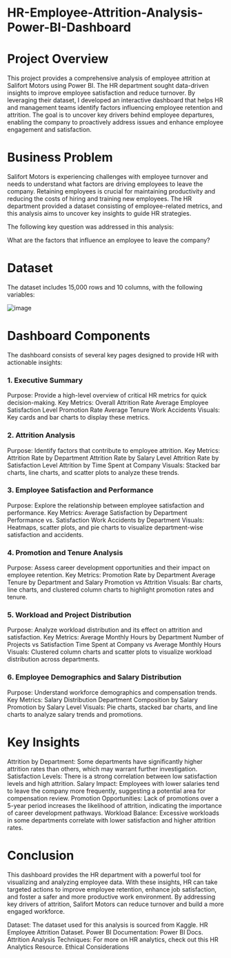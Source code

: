 # HR-Employee-Attrition-Analysis-Power-BI-Dashboard

# Project Overview
This project provides a comprehensive analysis of employee attrition at Salifort Motors using Power BI. The HR department sought data-driven insights to improve employee satisfaction and reduce turnover. By leveraging their dataset, I developed an interactive dashboard that helps HR and management teams identify factors influencing employee retention and attrition. The goal is to uncover key drivers behind employee departures, enabling the company to proactively address issues and enhance employee engagement and satisfaction.

# Business Problem
Salifort Motors is experiencing challenges with employee turnover and needs to understand what factors are driving employees to leave the company. Retaining employees is crucial for maintaining productivity and reducing the costs of hiring and training new employees. The HR department provided a dataset consisting of employee-related metrics, and this analysis aims to uncover key insights to guide HR strategies.

The following key question was addressed in this analysis:

What are the factors that influence an employee to leave the company?

# Dataset
The dataset includes 15,000 rows and 10 columns, with the following variables:

![image](https://github.com/user-attachments/assets/c719c2c7-dce6-4cc0-8740-380abfba160f)


# Dashboard Components
The dashboard consists of several key pages designed to provide HR with actionable insights:

### 1. Executive Summary
Purpose: Provide a high-level overview of critical HR metrics for quick decision-making.
Key Metrics:
Overall Attrition Rate
Average Employee Satisfaction Level
Promotion Rate
Average Tenure
Work Accidents
Visuals: Key cards and bar charts to display these metrics.

### 2. Attrition Analysis
Purpose: Identify factors that contribute to employee attrition.
Key Metrics:
Attrition Rate by Department
Attrition Rate by Salary Level
Attrition Rate by Satisfaction Level
Attrition by Time Spent at Company
Visuals: Stacked bar charts, line charts, and scatter plots to analyze these trends.

### 3. Employee Satisfaction and Performance
Purpose: Explore the relationship between employee satisfaction and performance.
Key Metrics:
Average Satisfaction by Department
Performance vs. Satisfaction
Work Accidents by Department
Visuals: Heatmaps, scatter plots, and pie charts to visualize department-wise satisfaction and accidents.

### 4. Promotion and Tenure Analysis
Purpose: Assess career development opportunities and their impact on employee retention.
Key Metrics:
Promotion Rate by Department
Average Tenure by Department and Salary
Promotion vs Attrition
Visuals: Bar charts, line charts, and clustered column charts to highlight promotion rates and tenure.

### 5. Workload and Project Distribution
Purpose: Analyze workload distribution and its effect on attrition and satisfaction.
Key Metrics:
Average Monthly Hours by Department
Number of Projects vs Satisfaction
Time Spent at Company vs Average Monthly Hours
Visuals: Clustered column charts and scatter plots to visualize workload distribution across departments.

### 6. Employee Demographics and Salary Distribution
Purpose: Understand workforce demographics and compensation trends.
Key Metrics:
Salary Distribution
Department Composition by Salary
Promotion by Salary Level
Visuals: Pie charts, stacked bar charts, and line charts to analyze salary trends and promotions.

# Key Insights
Attrition by Department: Some departments have significantly higher attrition rates than others, which may warrant further investigation.
Satisfaction Levels: There is a strong correlation between low satisfaction levels and high attrition.
Salary Impact: Employees with lower salaries tend to leave the company more frequently, suggesting a potential area for compensation review.
Promotion Opportunities: Lack of promotions over a 5-year period increases the likelihood of attrition, indicating the importance of career development pathways.
Workload Balance: Excessive workloads in some departments correlate with lower satisfaction and higher attrition rates.

# Conclusion
This dashboard provides the HR department with a powerful tool for visualizing and analyzing employee data. With these insights, HR can take targeted actions to improve employee retention, enhance job satisfaction, and foster a safer and more productive work environment. By addressing key drivers of attrition, Salifort Motors can reduce turnover and build a more engaged workforce.

Dataset: The dataset used for this analysis is sourced from Kaggle. HR Employee Attrition Dataset.
Power BI Documentation: Power BI Docs.
Attrition Analysis Techniques: For more on HR analytics, check out this HR Analytics Resource.
Ethical Considerations

